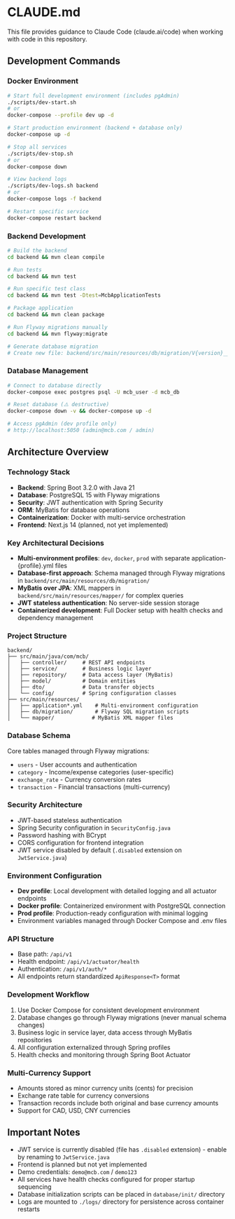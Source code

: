 # CLAUDE.md

This file provides guidance to Claude Code (claude.ai/code) when working with code in this repository.

## Development Commands

### Docker Environment
```bash
# Start full development environment (includes pgAdmin)
./scripts/dev-start.sh
# or
docker-compose --profile dev up -d

# Start production environment (backend + database only)
docker-compose up -d

# Stop all services
./scripts/dev-stop.sh
# or 
docker-compose down

# View backend logs
./scripts/dev-logs.sh backend
# or
docker-compose logs -f backend

# Restart specific service
docker-compose restart backend
```

### Backend Development
```bash
# Build the backend
cd backend && mvn clean compile

# Run tests
cd backend && mvn test

# Run specific test class
cd backend && mvn test -Dtest=McbApplicationTests

# Package application
cd backend && mvn clean package

# Run Flyway migrations manually
cd backend && mvn flyway:migrate

# Generate database migration
# Create new file: backend/src/main/resources/db/migration/V{version}__description.sql
```

### Database Management
```bash
# Connect to database directly
docker-compose exec postgres psql -U mcb_user -d mcb_db

# Reset database (⚠️ destructive)
docker-compose down -v && docker-compose up -d

# Access pgAdmin (dev profile only)
# http://localhost:5050 (admin@mcb.com / admin)
```

## Architecture Overview

### Technology Stack
- **Backend**: Spring Boot 3.2.0 with Java 21
- **Database**: PostgreSQL 15 with Flyway migrations  
- **Security**: JWT authentication with Spring Security
- **ORM**: MyBatis for database operations
- **Containerization**: Docker with multi-service orchestration
- **Frontend**: Next.js 14 (planned, not yet implemented)

### Key Architectural Decisions
- **Multi-environment profiles**: `dev`, `docker`, `prod` with separate application-{profile}.yml files
- **Database-first approach**: Schema managed through Flyway migrations in `backend/src/main/resources/db/migration/`
- **MyBatis over JPA**: XML mappers in `backend/src/main/resources/mapper/` for complex queries
- **JWT stateless authentication**: No server-side session storage
- **Containerized development**: Full Docker setup with health checks and dependency management

### Project Structure
```
backend/
├── src/main/java/com/mcb/
│   ├── controller/     # REST API endpoints
│   ├── service/        # Business logic layer  
│   ├── repository/     # Data access layer (MyBatis)
│   ├── model/          # Domain entities
│   ├── dto/            # Data transfer objects
│   └── config/         # Spring configuration classes
├── src/main/resources/
│   ├── application*.yml    # Multi-environment configuration
│   ├── db/migration/       # Flyway SQL migration scripts
│   └── mapper/            # MyBatis XML mapper files
```

### Database Schema
Core tables managed through Flyway migrations:
- `users` - User accounts and authentication
- `category` - Income/expense categories (user-specific)
- `exchange_rate` - Currency conversion rates  
- `transaction` - Financial transactions (multi-currency)

### Security Architecture
- JWT-based stateless authentication
- Spring Security configuration in `SecurityConfig.java`
- Password hashing with BCrypt
- CORS configuration for frontend integration
- JWT service disabled by default (`.disabled` extension on `JwtService.java`)

### Environment Configuration
- **Dev profile**: Local development with detailed logging and all actuator endpoints
- **Docker profile**: Containerized environment with PostgreSQL connection
- **Prod profile**: Production-ready configuration with minimal logging
- Environment variables managed through Docker Compose and .env files

### API Structure
- Base path: `/api/v1`
- Health endpoint: `/api/v1/actuator/health`
- Authentication: `/api/v1/auth/*`
- All endpoints return standardized `ApiResponse<T>` format

### Development Workflow
1. Use Docker Compose for consistent development environment
2. Database changes go through Flyway migrations (never manual schema changes)
3. Business logic in service layer, data access through MyBatis repositories
4. All configuration externalized through Spring profiles
5. Health checks and monitoring through Spring Boot Actuator

### Multi-Currency Support
- Amounts stored as minor currency units (cents) for precision
- Exchange rate table for currency conversions
- Transaction records include both original and base currency amounts
- Support for CAD, USD, CNY currencies

## Important Notes

- JWT service is currently disabled (file has `.disabled` extension) - enable by renaming to `JwtService.java`
- Frontend is planned but not yet implemented
- Demo credentials: `demo@mcb.com` / `demo123`
- All services have health checks configured for proper startup sequencing
- Database initialization scripts can be placed in `database/init/` directory
- Logs are mounted to `./logs/` directory for persistence across container restarts